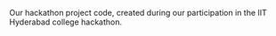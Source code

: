 Our hackathon project code, created during our participation in the IIT Hyderabad college hackathon.
